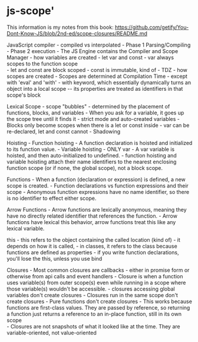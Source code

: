 # js-scope'
This information is my notes from this book:
https://github.com/getify/You-Dont-Know-JS/blob/2nd-ed/scope-closures/README.md

JavaScript compiler
	- compiled vs interpolated
	- Phase 1 Parsing/Compiling
	- Phase 2 execution
	- The JS Engine contains the Compiler and Scope Manager
	- how variables are created
	- let var and const
        - var always scopes to the function scope   
        - let and const are block scoped
        - const is immutable, kind of
        - TDZ
	- how scopes are created
	- Scopes are determined at Compilation Time
		- except with 'eval' and 'with'
		- with keyword, which essentially dynamically turns an object into a local scope -- its properties are treated as identifiers in that scope's block

	
Lexical Scope
	- scope "bubbles"
	- determined by the placement of functions, blocks, and variables
	- When you ask for a variable, it goes up the scope tree until it finds it
	- strict mode and auto-created variables
    - Blocks only become scopes when there is a let or const inside
	- var can be re-declared, let and const cannot
	- Shadowing 

Hoisting
	- Function hoisting
		- A function declaration is hoisted and initialized to its function value.
	- Variable hoisting
		- ONLY var
		-  A var variable is hoisted, and then auto-initialized to undefined.
	- function hoisting and variable hoisting attach their name identifiers to the nearest enclosing function scope (or if none, the global scope), not a block scope.
	

Functions
	- When a function (declaration or expression) is defined, a new scope is created.
	- Function declarations vs function expressions and their scope
	- Anonymous function expressions have no name identifier, so there is no identifier to effect either scope.
	
Arrow Functions
	- Arrow functions are lexically anonymous, meaning they have no directly related identifier that references the function.
	- Arrow functions have lexical this behavior, arrow functions treat this like any lexical variable.
	
this
	- this refers to the object containing the called location (kind of)
	- it depends on how it is called,
	- in classes, it refers to the class because functions are defined as properties
	- if you write function declarations, you'll lose the this, unless you use bind

Closures
	- Most common closures are callbacks - either in promise form or otherwise from api calls and event handlers
	- Closure is when a function uses variable(s) from outer scope(s) even while running in a scope where those variable(s) wouldn't be accessible.
		- closures accessing global variables don't create closures
		- Closures run in the same scope don't create closures 
		- Pure functions don't create closures
	- This works because functions are first-class values.  They are passed by reference, so returning a function just returns a reference to an in-place function, still in its own scope	 
	- Closures are not snapshots of what it looked like at the time.  They are variable-oriented, not value-oriented